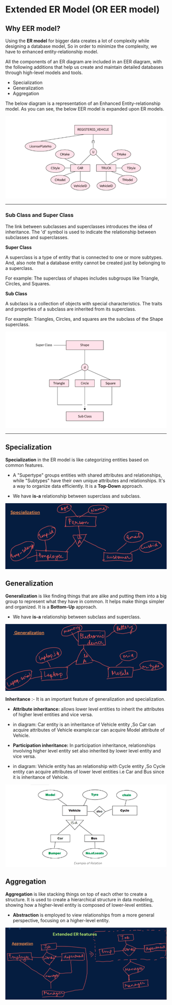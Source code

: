 # Extended ER Model (OR EER model)


## Why EER model?

Using the **ER model** for bigger data creates a lot of complexity while designing a database model, So in order to minimize the complexity, we have to enhanced entity-relationship model.

All the components of an ER diagram are included in an EER diagram, with the following additions that help us create and maintain detailed databases through high-level models and tools.


* Specialization
* Generalization
* Aggregation


The below diagram is a representation of an Enhanced Entity-relationship model. As you can see, the below EER model is expanded upon ER models.


![loading...](../../images/dbms/entity_relationship/eer_01.png)


---

### Sub Class and Super Class

The link between subclasses and superclasses introduces the idea of inheritance. The 'd' symbol is used to indicate the relationship between subclasses and superclasses.




**Super Class**

A superclass is a type of entity that is connected to one or more subtypes. And, also note that a database entity cannot be created just by belonging to a superclass.

For example: The superclass of shapes includes subgroups like Triangle, Circles, and Squares.


**Sub Class**

A subclass is a collection of objects with special characteristics. The traits and properties of a subclass are inherited from its superclass.

For example: Triangles, Circles, and squares are the subclass of the Shape superclass.



![loading...](../../images/dbms/entity_relationship/sub_super.png)


---


## Specialization

**Specialization** in the ER model is like categorizing entities based on common features.

* A "Supertype" groups entities with shared attributes and relationships, while
"Subtypes" have their own unique attributes and relationships. It's a way to organize
data efficiently. It is a **Top-Down** approach.

* We have **is-a** relationship between superclass and subclass. 


![loading...](../../images/dbms/entity_relationship/Specialization.png)




## Generalization

**Generalization** is like finding things that are alike and putting them into a big group to represent what they have in common. It helps make things simpler and organized. It is a **Bottom-Up** approach.

* We have **is-a** relationship between subclass and superclass. 


![loading...](../../images/dbms/entity_relationship/Generalization.png)



**Inheritance** :- It is an important feature of generalization and specialization.


* **Attribute inheritance:** allows lower level entities to inherit the attributes of higher level entities and vice versa.

* in diagram: Car entity is an inheritance of Vehicle entity ,So Car can acquire attributes of Vehicle example:car can acquire Model attribute of Vehicle.

* **Participation inheritance:** In participation inheritance, relationships involving higher level entity set also inherited by lower level entity and vice versa.

* in diagram: Vehicle entity has an relationship with Cycle entity ,So Cycle entity can acquire attributes of lower level entities i.e Car and Bus since it is inheritance of Vehicle.


![loading...](../../images/dbms/entity_relationship/relation.png)




## Aggregation

**Aggregation** is like stacking things on top of each other to create a structure. It is used to create a hierarchical structure in data modeling, showing how a higher-level entity is composed of lower-level entities.

* **Abstraction** is employed to view relationships from a more general perspective, focusing on a higher-level entity.


![loading...](../../images/dbms/entity_relationship/Aggregation.png)
